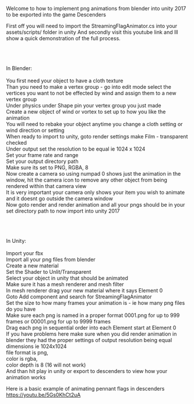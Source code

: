 Welcome to how to implement png animations from blender into unity 2017 to be exported into the game Descenders

First off you will need to import the StreamingFlagAnimator.cs into your assets/scripts/ folder in unity
And secondly visit this youtube link and Ill show a quick demonstration of the full process.<br><br><br><br>

In Blender:<br><br>
You first need your object to have a cloth texture<br>
Than you need to make a vertex group - go into edit mode select the vertices you want to not be effected by wind and assign them to a new vertex group<br>
Under physics under Shape pin your vertex group you just made<br>
Create a new object of wind or vortex to set up to how you like the animation<br>
You will need to rebake your object anytime you change a cloth setting or wind direction or setting<br>
When ready to import to unity, goto render settings make Film - transparent checked<br>
Under output set the resolution to be equal ie 1024 x 1024<br>
Set your frame rate and range<br>
Set your output directory path<br>
Make sure its set to PNG, RGBA, 8<br>
Now create a camera so using numpad 0 shows just the animation in the window, hit the camera icon to remove any other object from being rendered within that camera view<br>
It is very important your camera only shows your item you wish to animate and it doesnt go outside the camera window<br>
Now goto render and render animation and all your pngs should be in your set directory path to now import into unity 2017<br><br><br><br>



In Unity:<br><br>
Import your fbx<br>
Import all your png files from blender<br>
Create a new material<br>
  Set the Shader to Unlit/Transparent<br>
  Select your object in unity that should be animated<br>
  Make sure it has a mesh renderer and mesh filter<br>
    In mesh renderer drag your new material where it says Element 0<br>
  Goto Add component and search for StreamingFlagAnimator<br>
    Set the size to how many frames your animation is - ie how many png files do you have<br>
    Make sure each png is named in a proper format 0001.png for up to 999 frames or 00001.png for up to 9999 frames<br>
    Drag each png in sequential order into each Element start at Element 0<br>
    If you have problems here make sure when you did render animation in blender they had the proper settings of output resolution being equal dimensions ie 1024x1024<br>
      file format is png,<br> color is rgba,<br> color depth is 8 (16 will not work)<br>
    And than hit play in unity or export to descenders to view how your animation works<br>

    
Here is a basic example of animating pennant flags in descenders   https://youtu.be/5Gs0KhCt2uA
